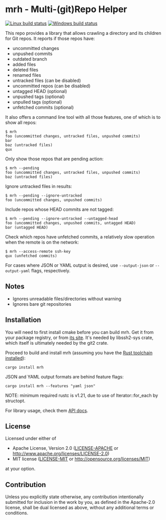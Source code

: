 # mrh - Multi-(git)Repo Helper

[![Linux build status](https://travis-ci.org/tshepang/mrh.svg?branch=master)](https://travis-ci.org/tshepang/mrh)
[![Windows build status](https://ci.appveyor.com/api/projects/status/github/tshepang/mrh?svg=true)](https://ci.appveyor.com/project/tshepang/mrh)

This repo provides a library that allows crawling a directory and its
children for Git repos.
It reports if those repos have:

- uncommitted changes
- unpushed commits
- outdated branch
- added files
- deleted files
- renamed files
- untracked files (can be disabled)
- uncommitted repos (can be disabled)
- untagged HEAD (optional)
- unpushed tags (optional)
- unpulled tags (optional)
- unfetched commits (optional)

It also offers a command line tool with all those features,
one of which is to show all repos:

    $ mrh
    foo (uncommitted changes, untracked files, unpushed commits)
    bar
    baz (untracked files)
    qux

Only show those repos that are pending action:

    $ mrh --pending
    foo (uncommitted changes, untracked files, unpushed commits)
    baz (untracked files)

Ignore untracked files in results:

    $ mrh --pending --ignore-untracked
    foo (uncommitted changes, unpushed commits)

Include repos whose HEAD commits are not tagged:

    $ mrh --pending --ignore-untracked --untagged-head
    foo (uncommitted changes, unpushed commits, untagged HEAD)
    bar (untagged HEAD)

Check which repos have unfetched commits,
a relatively slow operation when the remote is on the network:

    $ mrh --access-remote ssh-key
    qux (unfetched commits)

For cases where JSON or YAML output is desired,
use `--output-json` or `--output-yaml` flags, respectively.


## Notes

- Ignores unreadable files/directories without warning
- Ignores bare git repositories


## Installation

You will need to first install cmake before you can build mrh.
Get it from your package registry, or from [its site](https://cmake.org).
It's needed by libssh2-sys crate,
which itself is ultimately needed by the git2 crate.

Proceed to build and install mrh
(assuming you have the [Rust toolchain installed][install]):

    cargo install mrh

JSON and YAML output formats are behind feature flags:

    cargo install mrh --features "yaml json"

NOTE: minimum required rustc is v1.21, due to use of Iterator::for_each by structopt.

For library usage, check them [API docs][docs].

[install]: https://www.rust-lang.org/en-US/install.html
[docs]: https://docs.rs/crate/mrh


## License

Licensed under either of

 * Apache License, Version 2.0
   ([LICENSE-APACHE](LICENSE-APACHE) or http://www.apache.org/licenses/LICENSE-2.0)
 * MIT license
   ([LICENSE-MIT](LICENSE-MIT) or http://opensource.org/licenses/MIT)

at your option.

## Contribution

Unless you explicitly state otherwise, any contribution intentionally submitted
for inclusion in the work by you, as defined in the Apache-2.0 license, shall be
dual licensed as above, without any additional terms or conditions.
